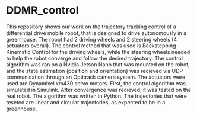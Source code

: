 # DDMR_control
This repository shows our work on the trajectory tracking control of a differential drive mobile robot, that is designed to drive autonomously in a greenhouse. The robot had 2 driving wheels and 2 steering wheels (4 actuators overall).
The control method that was used is Backstepping Kinematic Control for the driving wheels, while the steering wheels needed to help the robot converge and follow the desired trajectory.
The control algorithm was ran on a Nvidia Jetson Nano that was mounted on the robot, and the state estimation (position and orientation) was recieved via UDP communication through an Optitrack camera system.
The actuators were used are Dynamixel xm430 servo motors. 
First, the control algorithm was simulated in Simulink. After convergence was recieved, it was tested on the real robot. The algorithm was written in Python.
The trajectories that were teseted are linear and circular trajectories, as expected to be in a greenhouse. 
